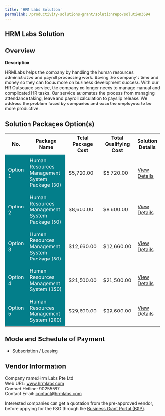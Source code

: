 ```yaml
---
title: 'HRM Labs Solution'
permalink: /productivity-solutions-grant/solutionrepo/solution3694
---
```


## HRM Labs Solution

## Overview

**Description**

HRMLabs helps the company by handling the human resources administrative and payroll processing work. Saving the company's time and money so they can focus more on business development success. With our HR Outsource service, the company no longer needs to manage manual and complicated HR tasks. Our service automates the process from managing attendance taking, leave and payroll calculation to payslip release. We address the problem faced by companies and ease the employees to be more productive.

## Solution Packages Option(s)

<table>
<tr>
<th><b>No.</b></th>
<th><b>Package Name</b></th>
<th><b>Total Package Cost</b></th>
<th><b>Total Qualifying Cost</b></th>
<th><b>Solution Details</b></th>
</tr>
<tr>
<td style='padding: 10px; background-color: #037E8A; color: #FFFFFF;'>Option 1</td>
<td style='padding: 10px; background-color: #037E8A; color: #FFFFFF;'>Human Resources Management System Package (30)</td>
<td style='padding: 10px;'>$5,720.00</td>
<td style='padding: 10px;'>$5,720.00</td>
<td style='padding: 10px;'><a href='/images/psg/hrm_labs_hrms_Desensitised_Annex_3_Part_1.pdf' target='_blank'>View Details</a></td>
</tr>
<tr>
<td style='padding: 10px; background-color: #037E8A; color: #FFFFFF;'>Option 2</td>
<td style='padding: 10px; background-color: #037E8A; color: #FFFFFF;'>Human Resources Management System Package (50)</td>
<td style='padding: 10px;'>$8,600.00</td>
<td style='padding: 10px;'>$8,600.00</td>
<td style='padding: 10px;'><a href='/images/psg/hrm_labs_hrms_Desensitised_Annex_3_Part_2.pdf' target='_blank'>View Details</a></td>
</tr>
<tr>
<td style='padding: 10px; background-color: #037E8A; color: #FFFFFF;'>Option 3</td>
<td style='padding: 10px; background-color: #037E8A; color: #FFFFFF;'>Human Resources Management System Package (80)</td>
<td style='padding: 10px;'>$12,660.00</td>
<td style='padding: 10px;'>$12,660.00</td>
<td style='padding: 10px;'><a href='/images/psg/hrm_labs_hrms_Desensitised_Annex_3_Part_3.pdf' target='_blank'>View Details</a></td>
</tr>
<tr>
<td style='padding: 10px; background-color: #037E8A; color: #FFFFFF;'>Option 4</td>
<td style='padding: 10px; background-color: #037E8A; color: #FFFFFF;'>Human Resources Management System (150)</td>
<td style='padding: 10px;'>$21,500.00</td>
<td style='padding: 10px;'>$21,500.00</td>
<td style='padding: 10px;'><a href='/images/psg/hrm_labs_hrms_Desensitised_Annex_3_Part_4.pdf' target='_blank'>View Details</a></td>
</tr>
<tr>
<td style='padding: 10px; background-color: #037E8A; color: #FFFFFF;'>Option 5</td>
<td style='padding: 10px; background-color: #037E8A; color: #FFFFFF;'>Human Resources Management System (200)</td>
<td style='padding: 10px;'>$29,600.00</td>
<td style='padding: 10px;'>$29,600.00</td>
<td style='padding: 10px;'><a href='/images/psg/hrm_labs_hrms_Desensitised_Annex_3_Part_5.pdf' target='_blank'>View Details</a></td>
</tr>
</table>

## Mode and Schedule of Payment

 - Subscription / Leasing

## Vendor Information

 Company name:Hrm Labs Pte Ltd<br>Web URL: www.hrmlabs.com <br>Contact Hotline: 90255587 <br>Contact Email: contact@hrmlabs.com 

Interested companies can get a quotation from the pre-approved vendor, before applying for the PSG through the <a href='https://www.businessgrants.gov.sg/' target='_blank' rel='noopener'>Business Grant Portal (BGP)</a>.

<script src="/jquery/resize-tables.js"></script>
